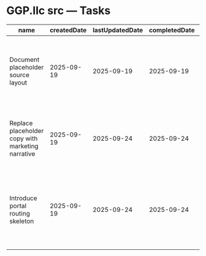 # GGP.llc src — Tasks

| name                                              | createdDate | lastUpdatedDate | completedDate | status   | description                                                                         |
| ------------------------------------------------- | ----------- | --------------- | ------------- | -------- | ----------------------------------------------------------------------------------- |
| Document placeholder source layout                | 2025-09-19  | 2025-09-19      | 2025-09-19    | complete | README now explains where the entry point, app component, and future welcome card live. |
| Replace placeholder copy with marketing narrative | 2025-09-19  | 2025-09-24      | 2025-09-24    | complete | Authored a full modernization narrative with hero metrics, AI program details, and CTAs. |
| Introduce portal routing skeleton                 | 2025-09-19  | 2025-09-24      | 2025-09-24    | complete | Added PublicRouter routes and secure workspace scaffolding for licensing, compliance, and analytics modules. |
